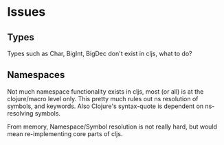 # Issues

## Types

Types such as Char, BigInt, BigDec don't exist in cljs, what to do?

## Namespaces

Not much namespace functionality exists in cljs, most (or all) is at
the clojure/macro level only. This pretty much rules out ns resolution
of symbols, and keywords. Also Clojure's syntax-quote is dependent on
ns-resolving symbols.

From memory, Namespace/Symbol resolution is not really hard, but would
mean re-implementing core parts of cljs.
